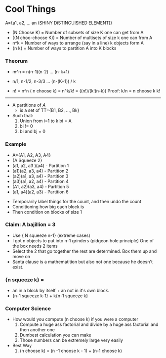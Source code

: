 # Cool Things
A={a1, a2, ... an (SHINY DiSTINGUISHED ELEMENT)}
* (N Choose K) = Number of subsets of size K one can get from A
* ((N choo-choose K)) = Number of multisets of size k one can from A
* n^k = Number of ways to arrange (say in a line) k objects form A
* {n k} = Number of ways to partition A into K blocks


### Theorum
* m^n = n(n-1)(n-2) ... (n-k+1)

* n/1, n-1/2, n-3/3 ... (n-(K+1)) / k
* n! = n^n
( n choose k) = n^k/k! = ((n!)/(k!(n-k))
Proof: k/n = n choose k k!
----------------------------------------------------------------

* A partitions of $A$
	* is a set of TT={B1, B2, ..., Bk}
* Such that:
	1. Union from i=1 to k bi = A
	2. bi != 0
	3. bi and bj = 0


### Example
* A={A1, A2, A3, A4}
* {A Squeeze 2}
* (a1, a2, a3 )(a4) - Partition 1
* (a1)(a2, a3, a4) - Partition 2
* (a2)(a1, a3, a4) - Partition 3
* (a3)(a1, a2, a4) - Partition 4
* (A1, a2)(a3, a4) - Partition 5
* (a1, a4)(a2, a3) - Partition 6

- Temporarily label things for the count, and then undo the count
- Conditioning how big each block is
- Then condition on blocks of size 1


### Claim: A bajillion = 3



* Use { N squeeze n-1} (extreme cases)
* I got n objects to put into n-1 grinders (pidgeon hole principle) One of the box needs 2 items
* Select the 2 that go together the rest are determined. Box them up and move on
* Santa clause is a mathematition but also not one because he doesn't exist.


### {n squeeze k} = 
* an in a block by itself + an not in it's own block. 
* {n-1 squeeze k-1} + k{n-1 squeeze k} 


### Computer Science

* How would you compute (n choose k) if you were a computer
	1. Compute a huge ass factorial and divide by a huge ass factorial and then another one
	2. Dumbest calculation you can make
	3. Those numbers can be extremely large very easily
* Best Way
	1. (n choose k) = (n -1 choose k - 1) + (n-1 choose k)


